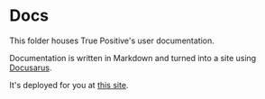# Docs

This folder houses True Positive's user documentation.

Documentation is written in Markdown and turned into a site using [Docusarus](https://docusaurus.io/).

It's deployed for you at [this site](https://docs.truepositive.app).
